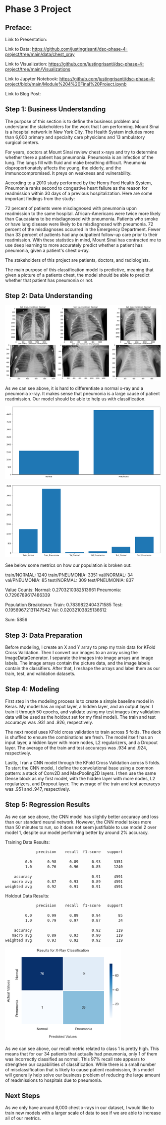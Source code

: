 # Phase 3 Project

## Preface:

Link to Presentation: 

Link to Data: https://github.com/justingrisanti/dsc-phase-4-project/tree/main/data/chest_xray

Link to Visualization: https://github.com/justingrisanti/dsc-phase-4-project/tree/main/Visualizations

Link to Jupyter Notebook: https://github.com/justingrisanti/dsc-phase-4-project/blob/main/Module%204%20Final%20Project.ipynb

Link to Blog Post: 

## Step 1: Business Understanding

The purpose of this section is to define the business problem and understand the stakeholders for the work that I am performing. Mount Sinai is a hospital network in New York City. The Health System includes more than 6,600 primary and specialty care physicians and 13 ambulatory surgical centers.

For years, doctors at Mount Sinai review chest x-rays and try to determine whether there a patient has pneumonia. Pneumonia is an infection of the lung. The lungs fill with fluid and make breathing difficult. Pneumonia disproportionately affects the young, the elderly, and the immunocompromised. It preys on weakness and vulnerability.

According to a 2010 study performed by the Henry Ford Health System, Pneumonia ranks second to congestive heart failure as the reason for readmission within 30 days of a previous hospitalization. Here are some important findings from the study:

72 percent of patients were misdiagnosed with pneumonia upon readmission to the same hospital.
African-Americans were twice more likely than Caucasians to be misdiagnosed with pneumonia.
Patients who smoke or have lung disease were likely to be misdiagnosed with pneumonia.
72 percent of the misdiagnoses occurred in the Emergency Department.
Fewer than 33 percent of patients had any outpatient follow-up care prior to their readmission.
With these statistics in mind, Mount Sinai has contracted me to use deep learning to more accurately predict whether a patient has pneumonia, given a patient's chest x-ray.

The stakeholders of this project are patients, doctors, and radiologists.

The main purpose of this classification model is predictive, meaning that given a picture of a patients chest, the model should be able to predict whether that patient has pneumonia or not.

## Step 2: Data Understanding

![Image1](https://raw.githubusercontent.com/justingrisanti/dsc-phase-4-project/main/Visualizations/chestxrays.png)

As we can see above, it is hard to differentiate a normal x-ray and a pneumonia x-ray. It makes sense that pneumonia is a large cause of patient readmission. Our model should be able to help us with classification.

![Image2](https://raw.githubusercontent.com/justingrisanti/dsc-phase-4-project/main/Visualizations/ClassPopulation.png)

![Image3](https://raw.githubusercontent.com/justingrisanti/dsc-phase-4-project/main/Visualizations/FolderPopulation.png)

See below some metrics on how our population is broken out:

train/NORMAL: 1240
train/PNEUMONIA: 3351
val/NORMAL: 34
val/PNEUMONIA: 85
test/NORMAL: 309
test/PNEUMONIA: 837

Value Counts: 
Normal: 0.2703210382513661 
Pneumonia: 0.7296789617486339

Population Breakdown: 
Train: 0.7839822404371585 
Test: 0.19569672131147542 
Val: 0.02032103825136612

Sum:  5856

## Step 3: Data Preparation

Before modeling, I create an X and Y array to prep my train data for KFold Cross Validation. Then I convert our images to an array using the ImageDataGenerator. I separate the images into image arrays and image labels. The image arrays contain the picture data, and the image labels contain the classifiers. After that, I reshape the arrays and label them as our train, test, and validation datasets.

## Step 4: Modeling

First step in the modeling process is to create a simple baseline model in Keras. My model has an input layer, a hidden layer, and an output layer. I train it through 50 epochs, and validate using my test images (my validation data will be used as the holdout set for my final model). The train and test accuracys was .931 and .926, respectively.

The next model uses KFold cross validation to train across 5 folds. The deck is shuffled to ensure the combinations are fresh. The model itself has an input layer, a hidden layer with more nodes, L2 regularizers, and a Dropout layer. The average of the train and test accuracys was .934 and .924, respectively.

Lastly, I ran a CNN model through the KFold Cross Validation across 5 folds. To start the CNN model, I define the convolutional base using a common pattern: a stack of Conv2D and MaxPooling2D layers. I then use the same Dense block as my first model, with the hidden layer with more nodes, L2 regularizers, and Dropout layer. The average of the train and test accuracys was .951 and .947, respectively.


## Step 5: Regression Results


As we can see above, the CNN model has slightly better accuracy and loss than our standard neural network. However, the CNN model takes more than 50 minutes to run, so it does not seem justifiable to use model 2 over model 1, despite our model performing better by around 2% accuracy.

Training Data Results:

                  precision    recall  f1-score   support

             0.0       0.98      0.89      0.93      3351
             1.0       0.76      0.96      0.85      1240

        accuracy                           0.91      4591
       macro avg       0.87      0.93      0.89      4591
    weighted avg       0.92      0.91      0.91      4591


Holdout Data Results:

                  precision    recall  f1-score   support

             0.0       0.99      0.89      0.94        85
             1.0       0.79      0.97      0.87        34

        accuracy                           0.92       119
       macro avg       0.89      0.93      0.90       119
    weighted avg       0.93      0.92      0.92       119

![Image4](https://raw.githubusercontent.com/justingrisanti/dsc-phase-4-project/main/Visualizations/ConfusionMatrix.png)


As we can see above, our recall metric related to class 1 is pretty high. This means that for our 34 patients that actually had pneumonia, only 1 of them was incorrectly classified as normal. This 97% recall rate appears to strengthen our capabilities of classification. While there is a small number of misclassification that is likely to cause patient readmission, this model will generally help solve our business problem of reducing the large amount of readmissions to hospitals due to pneumonia.

## Next Steps

As we only have around 6,000 chest x-rays in our dataset, I would like to train new models with a larger scale of data to see if we are able to increase all of our metrics.
